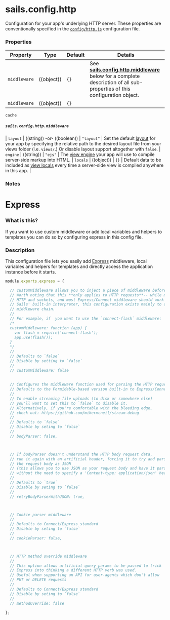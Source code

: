# sails.config.http

Configuration for your app's underlying HTTP server.  These properties are conventionally specified in the [`config/http.js`]() configuration file.


### Properties

  Property    | Type       | Default   | Details
 ------------ |:----------:| --------- | -------
 `middleware` | ((object)) | `{}`      | See **[sails.config.http.middleware]()** below for a complete description of all sub-properties of this configuration object.
 `middleware` | ((object)) | `{}`      | 
 `cache`

##### `sails.config.http.middleware`





| `layout`  | ((string)) -or- ((boolean))     | `"layout"`  | Set the default [layout](./#!documentation/reference/Views/Layouts.html) for your app by specifying the relative path to the desired layout file from your views folder (i.e. `views/`.)  Or disable layout support altogether with `false`.
| `engine`  | ((string)) | `"ejs"` | The [view engine](./#!documentation/reference/Views/ViewEngines.html) your app will use to compile server-side markup into HTML.
| `locals` | ((object)) | `{}` | Default data to be included as [view locals](./#!documentation/reference/Views/Locals.html) every time a server-side view is compiled anywhere in this app. |

### Notes



<docmeta name="uniqueID" value="sailsconfighttp178274">
<docmeta name="displayName" value="sails.config.http">




# Express
### What is this?
If you want to use custom middleware or add local variables and helpers to templates you can do so by configuring express in this config file.

### Description


This configuration file lets you easily add [Express](http://expressjs.com/) middleware, local variables and helpers for templates and directly access the application instance before it starts. 

```javascript
module.exports.express = {

  // customMiddleware allows you to inject a piece of middleware before each requeset
  // Worth noting that this **only applies to HTTP requests**-- while most parts of Sails work for both
  // HTTP and sockets, and most Express/Connect middleware should work without a problem for both using
  // Sails' built-in interpreter, this configuration exists mainly to allow direct access to the Express 
  // middleware chain.
  //
  // For example, if  you want to use the `connect-flash` middleware:
  /*
  customMiddleware: function (app) {
    var flash = require('connect-flash');
    app.use(flash());
  }
  */
  //
  // Defaults to `false`
  // Disable by setting to `false`
  //
  // customMiddleware: false
  
  
  // Configures the middleware function used for parsing the HTTP request body
  // Defaults to the Formidable-based version built-in to Express/Connect
  //
  // To enable streaming file uploads (to disk or somewhere else)
  // you'll want to set this to `false` to disable it.
  // Alternatively, if you're comfortable with the bleeding edge,
  // check out: https://github.com/mikermcneil/stream-debug
  //
  // Defaults to `false`
  // Disable by seting to `false`
  //
  // bodyParser: false,



  // If bodyParser doesn't understand the HTTP body request data, 
  // run it again with an artificial header, forcing it to try and parse
  // the request body as JSON
  // (this allows you to use JSON as your request body and have it parsed as parameters
  // without the need to specify a 'Content-type: application/json' header)
  //
  // Defaults to `true`
  // Disable by seting to `false`
  //
  // retryBodyParserWithJSON: true,



  // Cookie parser middleware
  //
  // Defaults to Connect/Express standard
  // Disable by seting to `false`
  //
  // cookieParser: false,



  // HTTP method override middleware
  //
  // This option allows artificial query params to be passed to trick 
  // Express into thinking a different HTTP verb was used.
  // Useful when supporting an API for user-agents which don't allow 
  // PUT or DELETE requests
  // 
  // Defaults to Connect/Express standard
  // Disable by seting to `false`
  //
  // methodOverride: false
  
};
```








<docmeta name="uniqueID" value="Express178274">
<docmeta name="displayName" value="Express">

